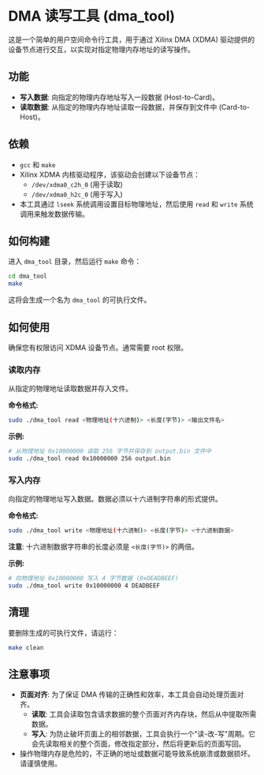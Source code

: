 # DMA 读写工具 (dma_tool)

这是一个简单的用户空间命令行工具，用于通过 Xilinx DMA (XDMA) 驱动提供的设备节点进行交互，以实现对指定物理内存地址的读写操作。

## 功能

- **写入数据**: 向指定的物理内存地址写入一段数据 (Host-to-Card)。
- **读取数据**: 从指定的物理内存地址读取一段数据，并保存到文件中 (Card-to-Host)。

## 依赖

- `gcc` 和 `make`
- Xilinx XDMA 内核驱动程序，该驱动会创建以下设备节点：
  - `/dev/xdma0_c2h_0` (用于读取)
  - `/dev/xdma0_h2c_0` (用于写入)
- 本工具通过 `lseek` 系统调用设置目标物理地址，然后使用 `read` 和 `write` 系统调用来触发数据传输。

## 如何构建

进入 `dma_tool` 目录，然后运行 `make` 命令：

```bash
cd dma_tool
make
```

这将会生成一个名为 `dma_tool` 的可执行文件。

## 如何使用

确保您有权限访问 XDMA 设备节点。通常需要 root 权限。

### 读取内存

从指定的物理地址读取数据并存入文件。

**命令格式:**

```bash
sudo ./dma_tool read <物理地址(十六进制)> <长度(字节)> <输出文件名>
```

**示例:**

```bash
# 从物理地址 0x10000000 读取 256 字节并保存到 output.bin 文件中
sudo ./dma_tool read 0x10000000 256 output.bin
```

### 写入内存

向指定的物理地址写入数据。数据必须以十六进制字符串的形式提供。

**命令格式:**

```bash
sudo ./dma_tool write <物理地址(十六进制)> <长度(字节)> <十六进制数据>
```

**注意**: 十六进制数据字符串的长度必须是 `<长度(字节)>` 的两倍。

**示例:**

```bash
# 向物理地址 0x10000000 写入 4 字节数据 (0xDEADBEEF)
sudo ./dma_tool write 0x10000000 4 DEADBEEF
```

## 清理

要删除生成的可执行文件，请运行：

```bash
make clean
```

## 注意事项

- **页面对齐**: 为了保证 DMA 传输的正确性和效率，本工具会自动处理页面对齐。
  - **读取**: 工具会读取包含请求数据的整个页面对齐内存块，然后从中提取所需数据。
  - **写入**: 为防止破坏页面上的相邻数据，工具会执行一个"读-改-写"周期。它会先读取相关的整个页面，修改指定部分，然后将更新后的页面写回。
- 操作物理内存是危险的，不正确的地址或数据可能导致系统崩溃或数据损坏。请谨慎使用。 